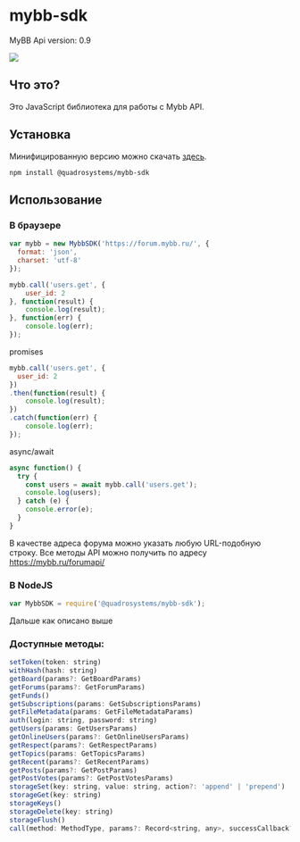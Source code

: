 mybb-sdk
===========

MyBB Api version: 0.9

[![](https://data.jsdelivr.com/v1/package/npm/@quadrosystems/mybb-sdk/badge?style=rounded)](https://www.jsdelivr.com/package/npm/@quadrosystems/mybb-sdk)

## Что это?
Это JavaScript библиотека для работы с Mybb API.

## Установка

Минифицированную версию можно скачать [здесь](https://www.jsdelivr.com/package/npm/@quadrosystems/mybb-sdk).

```
npm install @quadrosystems/mybb-sdk
```

## Использование

### В браузере

```javascript
var mybb = new MybbSDK('https://forum.mybb.ru/', {
  format: 'json',
  charset: 'utf-8'
});
```

```javascript
mybb.call('users.get', {
    user_id: 2
}, function(result) {
    console.log(result);
}, function(err) {
    console.log(err);
});
```

promises
```javascript
mybb.call('users.get', {
  user_id: 2
})
.then(function(result) {
    console.log(result);
})
.catch(function(err) {
    console.log(err);
});
```

async/await
```javascript
async function() {
  try {
    const users = await mybb.call('users.get');
    console.log(users);
  } catch (e) {
    console.error(e);
  }
}
```
В качестве адреса форума можно указать любую URL-подобную строку. Все методы API можно получить по адресу https://mybb.ru/forumapi/

### В NodeJS
```javascript
var MybbSDK = require('@quadrosystems/mybb-sdk');
```
Дальше как описано выше


### Доступные методы:
```javascript
setToken(token: string)
withHash(hash: string)
getBoard(params?: GetBoardParams)
getForums(params?: GetForumParams)
getFunds()
getSubscriptions(params: GetSubscriptionsParams)
getFileMetadata(params: GetFileMetadataParams)
auth(login: string, password: string)
getUsers(params: GetUsersParams)
getOnlineUsers(params?: GetOnlineUsersParams)
getRespect(params?: GetRespectParams)
getTopics(params: GetTopicsParams)
getRecent(params?: GetRecentParams)
getPosts(params?: GetPostParams)
getPostVotes(params?: GetPostVotesParams)
storageSet(key: string, value: string, action?: 'append' | 'prepend')
storageGet(key: string)
storageKeys()
storageDelete(key: string)
storageFlush()
call(method: MethodType, params?: Record<string, any>, successCallback?: (response: any) => ({}), errorCallback?: (error: any) => ({}))
```
